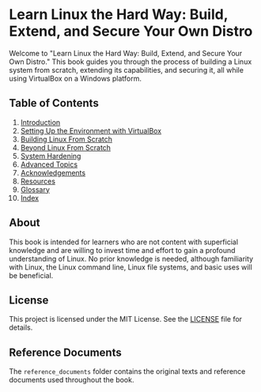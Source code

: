 # Learn Linux the Hard Way: Build, Extend, and Secure Your Own Distro

Welcome to "Learn Linux the Hard Way: Build, Extend, and Secure Your Own Distro." This book guides you through the process of building a Linux system from scratch, extending its capabilities, and securing it, all while using VirtualBox on a Windows platform.

## Table of Contents

1. [Introduction](01-Introduction/01-introduction.md)
2. [Setting Up the Environment with VirtualBox](02-VirtualBox-Setup/01-overview.md)
3. [Building Linux From Scratch](03-LFS-Build/01-introduction.md)
4. [Beyond Linux From Scratch](04-BLFS-Extension/01-introduction.md)
5. [System Hardening](05-System-Hardening/01-introduction.md)
6. [Advanced Topics](06-Advanced-Topics/01-introduction.md)
7. [Acknowledgements](07-Acknowledgements/01-acknowledgements.md)
8. [Resources](08-Resources/01-resources.md)
9. [Glossary](09-Glossary/01-glossary.md)
10. [Index](10-Index/01-index.md)

## About

This book is intended for learners who are not content with superficial knowledge and are willing to invest time and effort to gain a profound understanding of Linux. No prior knowledge is needed, although familiarity with Linux, the Linux command line, Linux file systems, and basic uses will be beneficial.

## License

This project is licensed under the MIT License. See the [LICENSE](LICENSE) file for details.

## Reference Documents

The `reference_documents` folder contains the original texts and reference documents used throughout the book.

